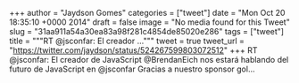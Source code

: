 
+++
author = "Jaydson Gomes"
categories = ["tweet"]
date = "Mon Oct 20 18:35:10 +0000 2014"
draft = false
image = "No media found for this Tweet"
slug = "31aa911a54a30ea83a98f281c4854de85020e286"
tags = ["tweet"]
title = """RT @jsconfar: El creador ..."""
tweet = true
tweet_url = "https://twitter.com/jaydson/status/524267599803072512"
+++
RT @jsconfar: El creador de JavaScript @BrendanEich nos estará hablando del futuro de JavaScript en @jsconfar
Gracias a nuestro sponsor gol…

